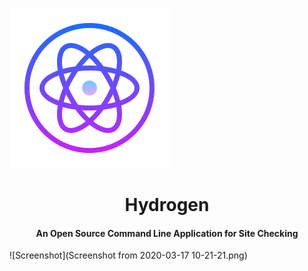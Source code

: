 ![Screenshot](hydrogen2.png)


<p align="center">
  <h1 align="center">Hydrogen</h1>
  <h4 align="center">An Open Source Command Line Application for Site Checking</h4>
</p>

![Screenshot](Screenshot from 2020-03-17 10-21-21.png)
